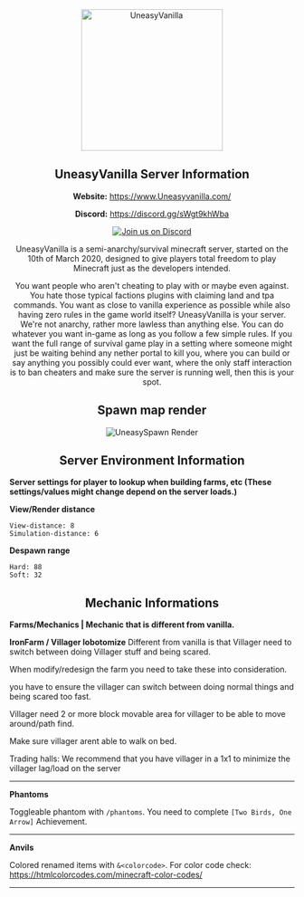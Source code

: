 <div align="center">
<a href="https://www.uneasyvanilla.com/"><img src="https://i.imgur.com/kb9rxSw.png" alt="UneasyVanilla" width="250" height="250"></a>

## UneasyVanilla Server Information

**Website:** https://www.Uneasyvanilla.com/

**Discord:** https://discord.gg/sWgt9khWba 

[![Join us on Discord](https://img.shields.io/discord/677631954090328064.svg?label=&logo=discord&logoColor=ffffff&color=7389D8&labelColor=6A7EC2)](https://discord.gg/sWgt9khWba)

UneasyVanilla is a semi-anarchy/survival minecraft server, started on the 10th of March 2020, designed to give players total freedom to play Minecraft just as the developers intended.

You want people who aren't cheating to play with or maybe even against. You hate those typical factions plugins with claiming land and tpa commands. You want as close to vanilla experience as possible while also having zero rules in the game world itself? UneasyVanilla is your server. We're not anarchy, rather more lawless than anything else. You can do whatever you want in-game as long as you follow a few simple rules. If you want the full range of survival game play in a setting where someone might just be waiting behind any nether portal to kill you, where you can build or say anything you possibly could ever want, where the only staff interaction is to ban cheaters and make sure the server is running well, then this is your spot.

## Spawn map render

![UneasySpawn Render](/SpawnRender/UneasyVanilla/Latest.png)

<div align="center">

## Server Environment Information

<div align="left">

**Server settings for player to lookup when building farms, etc (These settings/values might change depend on the server loads.)**

**View/Render distance**

	View-distance: 8
	Simulation-distance: 6
**Despawn range**

	Hard: 88
	Soft: 32

<div align="center">

## Mechanic Informations

<div align="left">

**Farms/Mechanics | Mechanic that is different from vanilla.**

**IronFarm / Villager lobotomize**
Different from vanilla is that Villager need to switch between doing Villager stuff and being scared.

When modify/redesign the farm you need to take these into consideration. 

you have to ensure the villager can switch between doing normal things and being scared too fast.

Villager need 2 or more block movable area for villager to be able to move around/path find.

Make sure villager arent able to walk on bed.

Trading halls: We recommend that you have villager in a 1x1 to minimize the villager lag/load on the server

<hr>

**Phantoms**

Toggleable phantom with `/phantoms`. You need to complete `[Two Birds, One Arrow]` Achievement.

<hr>

**Anvils**

Colored renamed items with `&<colorcode>`. For color code check: https://htmlcolorcodes.com/minecraft-color-codes/
<hr>